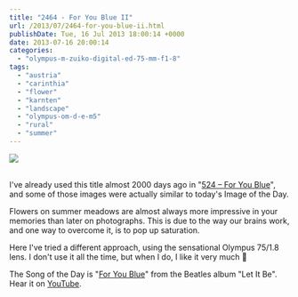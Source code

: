 ```yaml
---
title: "2464 - For You Blue II"
url: /2013/07/2464-for-you-blue-ii.html
publishDate: Tue, 16 Jul 2013 18:00:14 +0000
date: 2013-07-16 20:00:14
categories: 
  - "olympus-m-zuiko-digital-ed-75-mm-f1-8"
tags: 
  - "austria"
  - "carinthia"
  - "flower"
  - "karnten"
  - "landscape"
  - "olympus-om-d-e-m5"
  - "rural"
  - "summer"
---
```

<div class="container">
<div class="center"><a target="_blank" href="https://d25zfm9zpd7gm5.cloudfront.net/1200x1200/2013/20130712_080930_lr.jpg"><img src="https://d25zfm9zpd7gm5.cloudfront.net/0600x0600/2013/20130712_080930_lr.jpg" /></a></div>
</div>
<br />

I've already used this title almost 2000 days ago in "<a href="/2008/03/524-for-you-blue.html" target="_blank">524 – For You Blue</a>", and some of those images were actually similar to today's Image of the Day.

Flowers on summer meadows are almost always more impressive in your memories than later on photographs. This is due to the way our brains work, and one way to overcome it, is to pop up saturation.

 Here I've tried a different approach, using the sensational Olympus 75/1.8 lens. I don't use it all the time, but when I do, I like it very much 🙂

The Song of the Day is "<a href="http://www.lyricsmode.com/lyrics/b/beatles/for_you_blue.html" target="_blank">For You Blue</a>" from the Beatles album "Let It Be". Hear it on <a href="http://www.youtube.com/watch?v=e_UvXbKyPnk" target="_blank">YouTube</a>.
